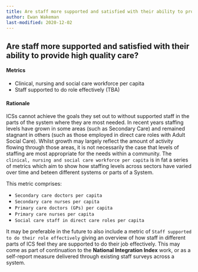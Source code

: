 ```yaml
---
title: Are staff more supported and satisfied with their ability to provide high quality care?
author: Ewan Wakeman
last-modified: 2020-12-02
---
```


## Are staff more supported and satisfied with their ability to provide high quality care?

#### Metrics
- Clinical, nursing and social care workforce per capita
- Staff supported to do role effectively (TBA)

#### Rationale
ICSs cannot achieve the goals they set out to without supported staff in the parts of the system where they are most needed. In recent years staffing levels have grown in some areas (such as Secondary Care) and remained stagnant in others (such as those employed in direct care roles with Adult Social Care). Whilst growth may largely reflect the amount of activity flowing through those areas, it is not necessarily the case that levels of staffing are most appropriate for the needs within a community. The `clinical, nursing and social care workforce per capita` is in fat a series of metrics which aim to show how staffing levels across sectors have varied over time and beteen different systems or parts of a System. 

This metric comprises: 
- `Secondary care doctors per capita`
- `Secondary care nurses per capita`
- `Primary care doctors (GPs) per capita`
- `Primary care nurses per capita`
- `Social care staff in direct care roles per capita`

It may be preferable in the future to also include a metric of `Staff supported to do their role effectively` giving an overview of how staff in different parts of ICS feel they are supported to do their job effectively. This may come as part of continuation to the **National Integration Index** work, or as a self-report measure delivered through existing staff surveys across a system.